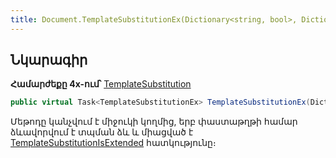 ```yaml
---
title: Document.TemplateSubstitutionEx(Dictionary<string, bool>, Dictionary<string, object>) մեթոդ
---
```


## Նկարագիր

**Համարժեքը 4x-ում՝** [TemplateSubstitution](https://armsoft.github.io/as4x-docs/HTM/ProgrGuide/ScriptProcs/TemplateSubstitution.html)

```c#
public virtual Task<TemplateSubstitutionEx> TemplateSubstitutionEx(Dictionary<string, bool> mode, Dictionary<string, object> parameters = null)
```

Մեթոդը կանչվում է միջուկի կողմից, երբ փաստաթղթի համար ձևավորվում է տպման ձև և միացված է [TemplateSubstitutionIsExtended](TemplateSubstitutionIsExtended.md) հատկությունը։


